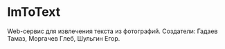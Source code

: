# ImToText
Web-сервис для извлечения текста из фотографий. 
Создатели: Гадаев Тамаз, Моргачев Глеб, Шульгин Егор.

